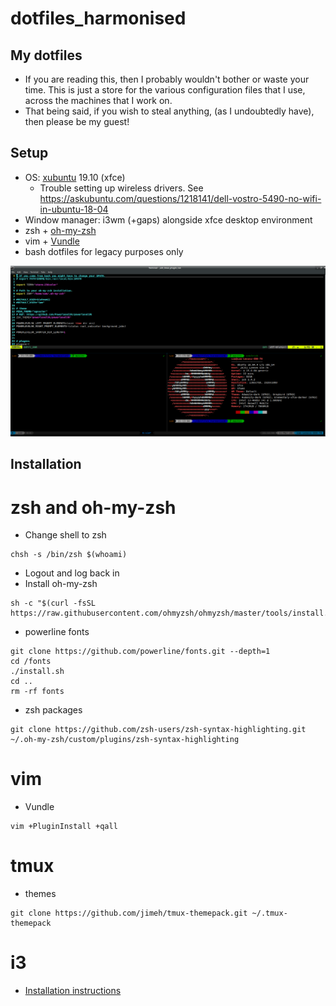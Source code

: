 # dotfiles_harmonised

## My dotfiles
 * If you are reading this, then I probably wouldn't bother or waste your time. This is just a store for the various configuration files that I use, across the machines that I work on.
 * That being said, if you wish to steal anything, (as I undoubtedly have), then please be my guest!

## Setup
* OS: [xubuntu](https://xubuntu.org/) 19.10 (xfce)
	* Trouble setting up wireless drivers. See https://askubuntu.com/questions/1218141/dell-vostro-5490-no-wifi-in-ubuntu-18-04
* Window manager: i3wm (+gaps) alongside xfce desktop environment
* zsh + [oh-my-zsh](https://github.com/ohmyzsh/ohmyzsh)
* vim + [Vundle](https://github.com/VundleVim/Vundle.vim)
* bash dotfiles for legacy purposes only

![shell](figures/screenshot.png)

## Installation

# zsh and oh-my-zsh
* Change shell to zsh
```
chsh -s /bin/zsh $(whoami)
```
* Logout and log back in
* Install oh-my-zsh
```
sh -c "$(curl -fsSL https://raw.githubusercontent.com/ohmyzsh/ohmyzsh/master/tools/install.sh)"
```
* powerline fonts
```
git clone https://github.com/powerline/fonts.git --depth=1
cd /fonts
./install.sh
cd ..
rm -rf fonts
```

* zsh packages
```git clone https://github.com/zsh-users/zsh-autosuggestions ~/.oh-my-zsh/custom/plugins/zsh-autosuggestions
git clone https://github.com/zsh-users/zsh-syntax-highlighting.git ~/.oh-my-zsh/custom/plugins/zsh-syntax-highlighting
```

# vim
* Vundle
```git clone https://github.com/VundleVim/Vundle.vim.git ~/.vim/bundle/Vundle.vim
vim +PluginInstall +qall
```

# tmux
* themes
```
git clone https://github.com/jimeh/tmux-themepack.git ~/.tmux-themepack
```

# i3
* [Installation instructions](i3/README.md)
